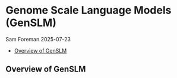 # Genome Scale Language Models (GenSLM)
Sam Foreman
2025-07-23

<link rel="preconnect" href="https://fonts.googleapis.com">

- [Overview of GenSLM](#overview-of-genslm)

## Overview of GenSLM
